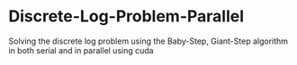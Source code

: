 # Discrete-Log-Problem-Parallel
Solving the discrete log problem using the Baby-Step, Giant-Step algorithm in both serial and in parallel using cuda
